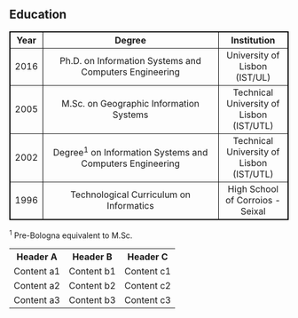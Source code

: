<h2>Education</h2>

<table  border="1" cellpadding=6 cellspacing=8 bordercolor=black style="border-color:rgb(0,0,0);border-width:1px;border-collapse:collapse">
	<tr><th align=center>Year</th><th align=center>Degree</th><th align=center>Institution</th></tr>
	<tr><td align=center>2016</td><td align=center width=300px>Ph.D. on Information Systems and Computers Engineering</td><td align=center>University of Lisbon (IST/UL)</td></tr>
	<tr><td align=center>2005</td><td align=center width=300px>M.Sc. on Geographic Information Systems</td><td align=center>Technical University of Lisbon (IST/UTL)</td></tr>
	<tr><td align=center>2002</td><td align=center width=300px>Degree<sup>1</sup> on Information Systems and Computers Engineering</td><td align=center>Technical University of Lisbon (IST/UTL)</td></tr>
	<tr><td align=center>1996</td><td align=center width=300px>Technological Curriculum on Informatics </td><td align=center>High School of Corroios - Seixal</td></tr>
</table>

<sup>1</sup> Pre-Bologna equivalent to M.Sc.



<table align=center>
  <tr><th align=center>Header A</th><th align=center>Header B</th><th align=center>Header C</th></tr>
  <tr><td>Content a1</td><td>Content b1</td><td>Content c1</td></tr>
  <tr><td>Content a2</td><td>Content b2</td><td>Content c2</td></tr>
  <tr><td>Content a3</td><td>Content b3</td><td>Content c3</td></tr>
</table>